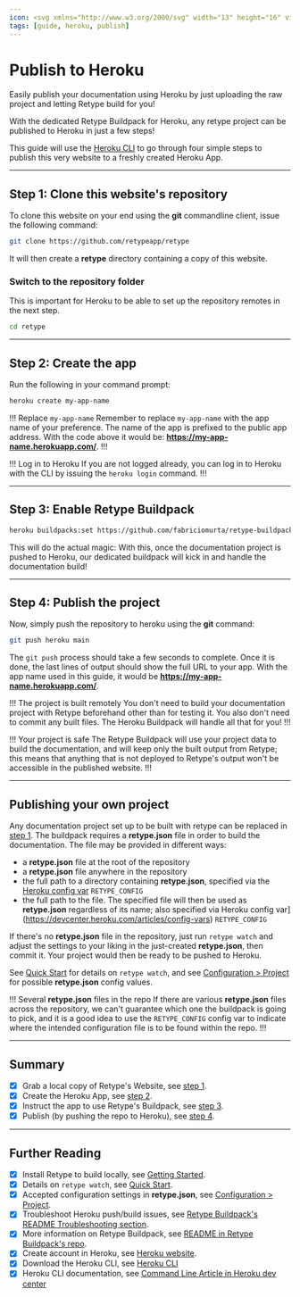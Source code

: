 ```yaml
---
icon: <svg xmlns="http://www.w3.org/2000/svg" width="13" height="16" viewBox="0 0 24 24"><path fill-rule="evenodd" d="m 19.44,0 c 1.1928,0 2.16,0.9672 2.16,2.16 v 0 19.68 c 0,1.1928 -0.9672,2.16 -2.16,2.16 v 0 H 2.16 C 0.9672,24 0,23.0328 0,21.84 v 0 V 2.16 C 0,0.9672 0.9672,0 2.16,0 v 0 z m 0,1.2 H 2.16 C 1.6308,1.2 1.2,1.6305 1.2,2.16 v 0 19.68 c 0,0.5292 0.4308,0.96 0.96,0.96 v 0 h 17.28 c 0.5295,0 0.96,-0.4308 0.96,-0.96 v 0 V 2.16 C 20.4,1.6305 19.9695,1.2 19.44,1.2 Z M 5.7,15.6 8.4000004,18 5.7,20.4 Z m 2.4000004,-12 v 6.8133 C 9.2982004,10.0233 10.9731,9.6 12.6,9.6 c 1.4835,0 2.3715,0.5832 2.8551,1.0725 0.989287,1.0005 1.043457,2.263571 1.044993,2.502279 L 16.500068,20.4 H 14.1 V 13.233 C 14.0883,12.6729 13.8186,12 12.6,12 10.269063,12 7.6671274,13.119853 7.4149964,13.230859 l -0.0197,0.0087 -1.6953004,0.768 V 3.599959 Z M 16.5,3.6 c -0.162,1.3632 -0.7146,2.67 -1.8,3.9 v 0 h -2.4 c 0.9432,-1.2375 1.5354,-2.5398 1.8,-3.9 v 0 z"/></svg>
tags: [guide, heroku, publish]
---
```

# Publish to Heroku

Easily publish your documentation using Heroku by just uploading the raw project and letting Retype build for you!

With the dedicated Retype Buildpack for Heroku, any retype project can be published to Heroku in just a few steps!

This guide will use the [Heroku CLI](https://devcenter.heroku.com/articles/heroku-cli) to go through four simple steps to publish this very website to a freshly created Heroku App.

---

## Step 1: Clone this website's repository

To clone this website on your end using the **git** commandline client, issue the following command:

```bash Make a local clone of retype.com website
git clone https://github.com/retypeapp/retype
```

It will then create a **retype** directory containing a copy of this website.

### Switch to the repository folder

This is important for Heroku to be able to set up the repository remotes in the next step.

```bash Switch into the repository folder
cd retype
```

---

## Step 2: Create the app

Run the following in your command prompt:

```bash New app using the Heroku CLI.
heroku create my-app-name
```

!!! Replace `my-app-name`
Remember to replace `my-app-name` with the app name of your preference. The name of the app is prefixed to the public app address. With the code above it would be:
**https://my-app-name.herokuapp.com/**.
!!!

!!! Log in to Heroku
If you are not logged already, you can log in to Heroku with the CLI by issuing the `heroku login` command.
!!!

---

## Step 3: Enable Retype Buildpack

<!-- FIXME FIXME FIXME FIXME
Assign the correct buildpack name/address (https://github.com/retypeapp/heroku-buildpack or just retypeapp/heroku-buildpack, or whatever is published to Heroku Elements)
FIXME FIXME FIXME FIXME -->

```bash Set Retype Buildpack using the Heroku CLI
heroku buildpacks:set https://github.com/fabriciomurta/retype-buildpack
```

This will do the actual magic: With this, once the documentation project is pushed to Heroku, our dedicated buildpack will kick in and handle the documentation build!

---

## Step 4: Publish the project

Now, simply push the repository to heroku using the **git** command:

```bash Push the repository
git push heroku main
```

<!-- FIXME FIXME FIXME
This is currently not true but the goal is to make the cached download effective before release
FIXME FIXME FIXME -->
The `git push` process should take a few seconds to complete. Once it is done, the last lines of output should show the full URL to your app. With the app name used in this guide, it would be **https://my-app-name.herokuapp.com/**.

!!! The project is built remotely
You don't need to build your documentation project with Retype beforehand other than for testing it. You also don't need to commit any built files. The Heroku Buildpack will handle all that for you!
!!!

!!! Your project is safe
The Retype Buildpack will use your project data to build the documentation, and will keep only the built output from Retype; this means that anything that is not deployed to Retype's output won't be accessible in the published website.
!!!

---

## Publishing your own project

Any documentation project set up to be built with retype can be replaced in [step 1](#step-1-clone-this-websites-repository). The buildpack requires a **retype.json** file in order to build the documentation. The file may be provided in different ways:

- a **retype.json** file at the root of the repository
- a **retype.json** file anywhere in the repository
- the full path to a directory containing **retype.json**, specified via the [Heroku config var](https://devcenter.heroku.com/articles/config-vars) `RETYPE_CONFIG`
- the full path to the file. The specified file will then be used as **retype.json** regardless of its name; also specified via Heroku config var](https://devcenter.heroku.com/articles/config-vars) `RETYPE_CONFIG`

If there's no **retype.json** file in the repository, just run `retype watch` and adjust the settings to your liking in the just-created **retype.json**, then commit it. Your project would then be ready to be pushed to Heroku.

See [Quick Start](../README.md#quick-start) for details on `retype watch`, and see [Configuration > Project](../configuration/project.md) for possible **retype.json** config values.

!!! Several **retype.json** files in the repo
If there are various **retype.json** files across the repository, we can't guarantee which one the buildpack is going to pick, and it is a good idea to use the `RETYPE_CONFIG` config var to indicate where the intended configuration file is to be found within the repo.
!!!

---

## Summary

- [x] Grab a local copy of Retype's Website, see [step 1](#step-1-clone-this-websites-repository).
- [x] Create the Heroku App, see [step 2](#step-2-create-the-app).
- [x] Instruct the app to use Retype's Buildpack, see [step 3](#step-3-enable-retype-buildpack).
- [x] Publish (by pushing the repo to Heroku), see [step 4](#step-4-publish-the-project).

---

## Further Reading

<!-- FIXME FIXME FIXME
Update the path to Retype buildpack's README file
FIXME FIXME FIXME -->
- [x] Install Retype to build locally, see [Getting Started](getting-started).
- [x] Details on `retype watch`, see [Quick Start](../README.md#quick-start).
- [x] Accepted configuration settings in **retype.json**, see [Configuration > Project](../configuration/project.md).
- [x] Troubleshoot Heroku push/build issues, see [Retype Buildpack's README Troubleshooting section](https://github.com/fabriciomurta/retype-buildpack/blob/master/README.md#troubleshooting).
- [x] More information on Retype Buildpack, see [README in Retype Buildpack's repo](https://github.com/fabriciomurta/retype-buildpack/blob/master/README.md#troubleshooting).
- [x] Create account in Heroku, see [Heroku website](https://heroku.com).
- [x] Download the Heroku CLI, see [Heroku CLI](https://devcenter.heroku.com/articles/heroku-cli)
- [x] Heroku CLI documentation, see [Command Line Article in Heroku dev center](https://devcenter.heroku.com/categories/command-line)